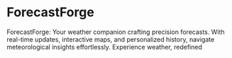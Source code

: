 # ForecastForge
ForecastForge: Your weather companion crafting precision forecasts. With real-time updates, interactive maps, and personalized history, navigate meteorological insights effortlessly. Experience weather, redefined

